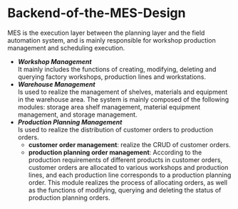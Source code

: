 # Backend-of-the-MES-Design
MES is the execution layer between the planning layer and the field automation system, and is mainly responsible for workshop production management and scheduling execution.  
* **_Workshop Management_**  
It mainly includes the functions of creating, modifying, deleting and querying factory workshops, production lines and workstations.
* **_Warehouse Management_**  
Is used to realize the management of shelves, materials and equipment in the warehouse area. The system is mainly composed of the following modules: storage area shelf management, material equipment management, and storage management.  
* **_Production Planning Management_**  
Is used to realize the distribution of customer orders to production orders.  
    * **customer order management**: realize the CRUD of customer orders.
    * **production planning order management**: According to the production requirements of different products in customer orders, customer orders are allocated to various workshops and production lines, and each production line corresponds to a production planning order. This module realizes the process of allocating orders, as well as the functions of modifying, querying and deleting the status of production planning orders.  
